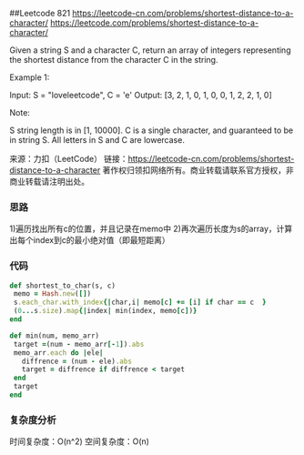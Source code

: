 ##Leetcode 821
https://leetcode-cn.com/problems/shortest-distance-to-a-character/
https://leetcode.com/problems/shortest-distance-to-a-character/


Given a string S and a character C, return an array of integers representing the shortest distance from the character C in the string.

Example 1:

Input: S = "loveleetcode", C = 'e'
Output: [3, 2, 1, 0, 1, 0, 0, 1, 2, 2, 1, 0]
 

Note:

S string length is in [1, 10000].
C is a single character, and guaranteed to be in string S.
All letters in S and C are lowercase.

来源：力扣（LeetCode）
链接：https://leetcode-cn.com/problems/shortest-distance-to-a-character
著作权归领扣网络所有。商业转载请联系官方授权，非商业转载请注明出处。

### 思路
1)遍历找出所有c的位置，并且记录在memo中
2)再次遍历长度为s的array，计算出每个index到c的最小绝对值（即最短距离）

### 代码
 ``` Ruby
def shortest_to_char(s, c)
  memo = Hash.new([])
  s.each_char.with_index{|char,i| memo[c] += [i] if char == c  }
  (0...s.size).map{|index| min(index, memo[c])}
end

def min(num, memo_arr)
  target =(num - memo_arr[-1]).abs
  memo_arr.each do |ele|
    diffrence = (num - ele).abs
    target = diffrence if diffrence < target
  end 
  target
end 

```
### 复杂度分析
时间复杂度：O(n^2)
空间复杂度：O(n)

 

